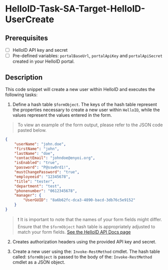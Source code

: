 # HelloID-Task-SA-Target-HelloID-UserCreate

## Prerequisites

- [ ] HelloID API key and secret
- [ ] Pre-defined variables: `portalBaseUrl`, `portalApiKey` and `portalApiSecret` created in your HelloID portal.

## Description

This code snippet will create a new user within HelloID and executes the following tasks:

1. Define a hash table `$formObject`. The keys of the hash table represent the properties necessary to create a new user within `HelloID`, while the values represent the values entered in the form.

> To view an example of the form output, please refer to the JSON code pasted below.

```json
{
    "userName": "john.doe",
    "firstName": "john",
    "lastName": "doe",
    "contactEmail": "johndoe@enyoi.org",
    "isEnabled": "true",
    "password": "P@ssw0rd1!",
    "mustChangePassword": "true",
    "employeeid": "12345678",
    "title": "tester",
    "department": "test",
    "phonenumber": "0612345678",
    "manager": {
        "UserGUID": "8a6b62fc-dca3-4890-bacd-3db76c5e9152"
    }
}
```

> :exclamation: It is important to note that the names of your form fields might differ. Ensure that the `$formObject` hash table is appropriately adjusted to match your form fields.
> [See the HelloID API Docs page](https://apidocs.helloid.com/docs/helloid/7d9592b2cfeed-add-a-user)

2. Creates authorization headers using the provided API key and secret.

3. Create a new user using the: `Invoke-RestMethod` cmdlet. The hash table called: `$formObject` is passed to the body of the: `Invoke-RestMethod` cmdlet as a JSON object.
